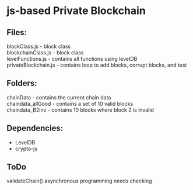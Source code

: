 # js-based Private Blockchain

## Files:

blockClass.js - block class <br>
blockchainClass.js - block class <br>
levelFunctions.js - contains all functions using levelDB <br>
privateBlockchain.js - contains loop to add blocks, corrupt blocks, and test <br>

## Folders:

chainData - contains the current chain data <br> 
chaindata_allGood - contains a set of 10 valid blocks <br>
chaindata_B2inv - contains 10 blocks where block 2 is invalid <br>

## Dependencies:

* LevelDB
* crypto-js

## ToDo

validateChain() asynchronous programming needs checking